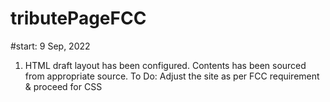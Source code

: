 # tributePageFCC
#start: 9 Sep, 2022 
1. HTML draft layout has been configured. Contents has been sourced from appropriate source. 
To Do: Adjust the site as per FCC requirement & proceed for CSS 
